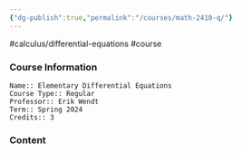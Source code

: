 ```yaml
---
{"dg-publish":true,"permalink":"/courses/math-2410-q/"}
---
```


 #calculus/differential-equations  #course 
### Course Information
```
Name:: Elementary Differential Equations
Course Type:: Regular
Professor:: Erik Wendt
Term:: Spring 2024
Credits:: 3
```
### Content
